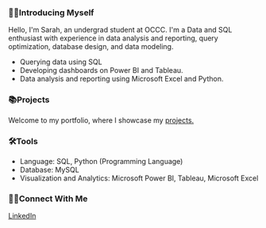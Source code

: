 ### 🙋‍♀️Introducing Myself

Hello, I'm Sarah, an undergrad student at OCCC. I'm a Data and SQL enthusiast with experience in data analysis and reporting, query
optimization, database design, and data modeling.

 - Querying data using SQL
 - Developing dashboards on Power BI and Tableau.
 - Data analysis and reporting using Microsoft Excel and Python.

### 📚Projects

Welcome to my portfolio, where I showcase my [projects.](https://github.com/sarahbrans?tab=repositories)

### 🛠️Tools

 - Language: SQL, Python (Programming Language)
 - Database: MySQL
 - Visualization and Analytics: Microsoft Power BI, Tableau, Microsoft Excel

### 👋🏻Connect With Me

[LinkedIn](https://www.linkedin.com/in/sarahbrans/)
